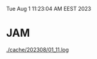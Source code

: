 Tue Aug  1 11:23:04 AM EEST 2023
# JAM
<a href='./cache/202308/01_11.log'>./cache/202308/01_11.log</a>
